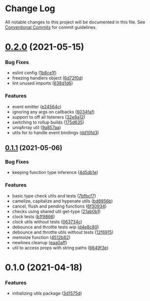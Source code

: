 # Change Log

All notable changes to this project will be documented in this file.
See [Conventional Commits](https://conventionalcommits.org) for commit guidelines.

# [0.2.0](https://github.com/vanrez-nez/fardel/compare/@fardel/utils@0.1.1...@fardel/utils@0.2.0) (2021-05-15)


### Bug Fixes

* eslint config ([1b8ce1f](https://github.com/vanrez-nez/fardel/commit/1b8ce1fd7bd67604b8289e71d95fdc1f2270c616))
* freezing handlers object ([6d72f0d](https://github.com/vanrez-nez/fardel/commit/6d72f0d9b5bcbba166f9dbd1f2d550833523d0b3))
* lint unused imports ([638d1d6](https://github.com/vanrez-nez/fardel/commit/638d1d638bcf0bb49fc44bd7cd27efd9f2c0415a))


### Features

* event emitter ([e24564c](https://github.com/vanrez-nez/fardel/commit/e24564c96b5102dc872b50ceb0be9460262e63af))
* ignoring any args on callbacks ([6034faf](https://github.com/vanrez-nez/fardel/commit/6034faf6f4f937dabe959c53272f361b20e7f43c))
* support to off all listeners ([32e8a12](https://github.com/vanrez-nez/fardel/commit/32e8a127204131cd752887b4353a777f0c46daff))
* switching to rollup builds ([175d635](https://github.com/vanrez-nez/fardel/commit/175d63596c66487d59c755638623bda77eefd7a0))
* uniqArray util ([9a857aa](https://github.com/vanrez-nez/fardel/commit/9a857aa2501c76c48ba041739ff716c4fbb3b0d2))
* utils for to handle event bindings ([dd10fd3](https://github.com/vanrez-nez/fardel/commit/dd10fd30e339ffb11e1b91ba661ff458873aa7b7))





## [0.1.1](https://github.com/vanrez-nez/fardel/compare/@fardel/utils@0.1.0...@fardel/utils@0.1.1) (2021-05-06)


### Bug Fixes

* keeping function type inference ([4d5db1e](https://github.com/vanrez-nez/fardel/commit/4d5db1e78414546d3302b6a8f4953aa74b945a42))


### Features

* basic type check utils and tests ([7bfbcf7](https://github.com/vanrez-nez/fardel/commit/7bfbcf76a4be9da949772440f0371725a5b96354))
* camelize, capitalize and hypenate utils ([bd8856b](https://github.com/vanrez-nez/fardel/commit/bd8856b9d7acae265b58a4a10ddebb9efd3f58b1))
* cancel, flush and pending functions ([6f30934](https://github.com/vanrez-nez/fardel/commit/6f309344875234751e0b79f61233ee5b0e72b768))
* checks using shared util get-type ([21ab0b1](https://github.com/vanrez-nez/fardel/commit/21ab0b11eeb6db035ddbd4b8d7b9e12ed709d04a))
* clock tests ([b1f9866](https://github.com/vanrez-nez/fardel/commit/b1f9866a947f205deee64faba8b852bda650f446))
* clock utils without tests ([063734c](https://github.com/vanrez-nez/fardel/commit/063734cbde27bd7b3aafa4d4cb36241b667575ac))
* debounce and throttle tests wip ([d4e8c80](https://github.com/vanrez-nez/fardel/commit/d4e8c80174a2c49f2f1506aaca6e73ea04f649d9))
* debounce and throttle utils without tests ([12f6915](https://github.com/vanrez-nez/fardel/commit/12f69151282b710f7223f8e44817411d2dcc0260))
* memoize function ([4512b82](https://github.com/vanrez-nez/fardel/commit/4512b82c1321107be8fda38efd4a3c21710d6a74))
* newlines cleanup ([eaa0aff](https://github.com/vanrez-nez/fardel/commit/eaa0aff0689eb3799e1bde7389a15d4b4ee15b11))
* util to access props with string paths ([6649f3e](https://github.com/vanrez-nez/fardel/commit/6649f3e3c40c89bd0780cdfae8508a8e13fb7af9))





# 0.1.0 (2021-04-18)


### Features

* initializing utils package ([3d1575d](https://github.com/vanrez-nez/fardel/commit/3d1575d4c3e59f4495227df2c37dccb18b3ce7f7))
